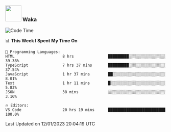 ### <img src="https://media.giphy.com/media/VgCDAzcKvsR6OM0uWg/giphy.gif" width="50"> Waka

  <!--START_SECTION:waka-->
![Code Time](http://img.shields.io/badge/Code%20Time-1%2C174%20hrs%2023%20mins-blue)

📊 **This Week I Spent My Time On** 

```text
💬 Programming Languages: 
HTML                     8 hrs               █████████░░░░░░░░░░░░░░░░   39.38% 
TypeScript               7 hrs 37 mins       █████████░░░░░░░░░░░░░░░░   37.54% 
JavaScript               1 hr 37 mins        ██░░░░░░░░░░░░░░░░░░░░░░░   8.01% 
Text                     1 hr 11 mins        █░░░░░░░░░░░░░░░░░░░░░░░░   5.83% 
JSON                     38 mins             ░░░░░░░░░░░░░░░░░░░░░░░░░   3.16%

🔥 Editors: 
VS Code                  20 hrs 19 mins      █████████████████████████   100.0%

```


 Last Updated on 12/01/2023 20:04:19 UTC
<!--END_SECTION:waka-->
